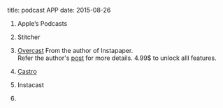 title: podcast APP
date: 2015-08-26

1. Apple’s Podcasts

2. Stitcher

3. [Overcast](https://overcast.fm/)
From the author of Instapaper.  
Refer the author's [post](http://www.marco.org/2014/07/16/overcast) for more details. 4.99$ to unlock alll features.

4.  [Castro](http://castro.fm/)

5. Instacast

6. 
